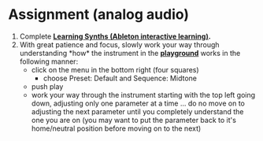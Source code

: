 # Assignment \(analog audio\)

1. Complete [**Learning Synths \(Ableton interactive learning\)**](https://learningsynths.ableton.com/)**.**
2. With great patience and focus, slowly work your way through understanding \*how\* the instrument in the [**playground**](https://learningsynths.ableton.com/en/playground) works in the following manner:
   * click on the menu in the bottom right \(four squares\)
     * choose Preset: Default and Sequence: Midtone
   * push play
   * work your way through the instrument starting with the top left going down, adjusting only one parameter at a time ... do no move on to adjusting the next parameter until you completely understand the one you are on \(you may want to put the parameter back to it's home/neutral position before moving on to the next\)

